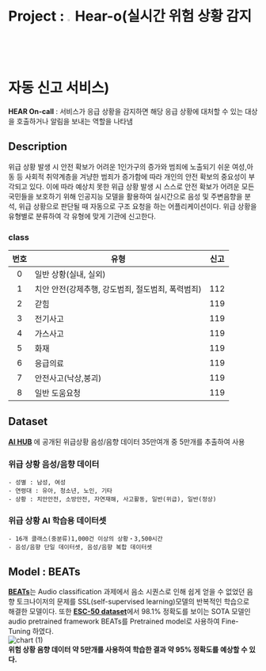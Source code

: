 # Project : <img src = "https://github.com/AIVLE-School-Third-Big-Project/Big_project_3_9/assets/124108607/9ccd7bd2-54e3-4789-b3be-c0f1f3a533a0" width="3%"></img>Hear-o(실시간 위험 상황 감지 자동 신고 서비스)
**HEAR On-call** : 서비스가 응급 상황을 감지하면 해당 응급 상황에 대처할 수 있는 대상을 호출하거나 알림을 보내는 역할을 나타냄

## Description

위급 상황 발생 시 안전 확보가 어려운 1인가구의 증가와 범죄에 노출되기 쉬운 여성,아동 등 사회적 취약계층을 겨냥한 범죄가 증가함에 따라 개인의 안전 확보의 중요성이 부각되고 있다.
이에 따라 예상치 못한 위급 상황 발생 시 스스로 안전 확보가 어려운 모든 국민들을 보호하기 위해 인공지능 모델을 활용하여 실시간으로 음성 및 주변음향을 분석, 위급 상황으로 판단될 때 자동으로 구조 요청을 하는 어플리케이션이다.
위급 상황을 유형별로 분류하여 각 유형에 맞게 기관에 신고한다.

### class

|**번호**|**유형**|**신고**|
|:------:|---|---|
|0|일반 상황(실내, 실외)||
|1|치안 안전(강제추행, 강도범죄, 절도범죄, 폭력범죄)|112|
|2|갇힘|119|
|3|전기사고|119|
|4|가스사고|119|
|5|화재|119|
|6|응급의료|119|
|7|안전사고(낙상,붕괴)|119|
|8|일반 도움요청|119|

## Dataset

[**AI HUB**](https://aihub.or.kr/aihubdata/data/view.do?currMenu=115&topMenu=100&dataSetSn=170) 에 공개된 위급상황 음성/음향 데이터 35만여개 중 5만개를 추출하여 사용

### 위급 상황 음성/음향 데이터
    - 성별 : 남성, 여성
    - 연령대 : 유아, 청소년, 노인, 기타
    - 상황 : 치안안전, 소방안전, 자연재해, 사고활동, 일반(위급), 일반(정상)
### 위급 상황 AI 학습용 데이터셋
    - 16개 클래스(중분류)1,000건 이상의 상황‧3,500시간
    - 음성/음향 단일 데이터셋, 음성/음향 복합 데이터셋

## Model : BEATs

[**BEATs**](https://github.com/microsoft/unilm/tree/master/beats)는 Audio classification 과제에서 음소 시퀀스로 인해 쉽게 얻을 수 없었던 음향 토크나이저의 문제를 SSL(self-supervised learning)모델의 반복적인 학습으로 해결한 모델이다. 또한 [**ESC-50 dataset**](https://paperswithcode.com/sota/audio-classification-on-esc-50)에서 98.1% 정확도를 보이는 SOTA 모델인 audio pretrained framework BEATs를 Pretrained model로 사용하여 Fine-Tuning 하였다.<br>
![chart (1)](https://github.com/AIVLE-School-Third-Big-Project/Big_project_3_9/assets/124108607/1c5a554a-1d27-41fe-99d6-03c896ff47cd)<br>
**위험 상황 음향 데이터 약 5만개를 사용하여 학습한 결과 약 95% 정확도를 예상할 수 있다.**

